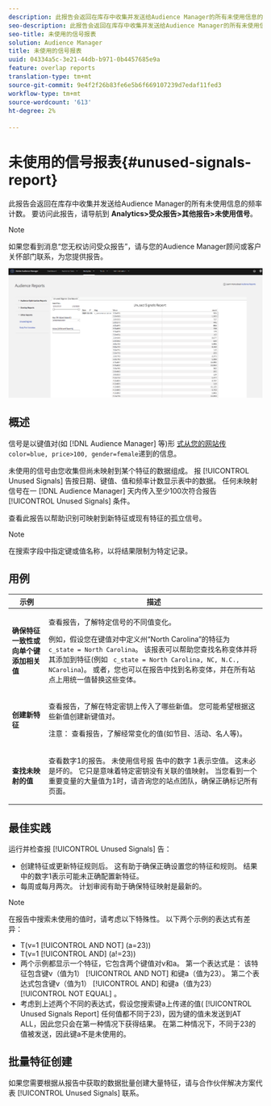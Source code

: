```yaml
---
description: 此报告会返回在库存中收集并发送给Audience Manager的所有未使用信息的频率计数。
seo-description: 此报告会返回在库存中收集并发送给Audience Manager的所有未使用信息的频率计数。
seo-title: 未使用的信号报表
solution: Audience Manager
title: 未使用的信号报表
uuid: 04334a5c-3e21-44db-b971-0b4457685e9a
feature: overlap reports
translation-type: tm+mt
source-git-commit: 9e4f2f26b83fe6e5b6f669107239d7edaf11fed3
workflow-type: tm+mt
source-wordcount: '613'
ht-degree: 2%

---
```



# 未使用的信号报表{#unused-signals-report}

此报告会返回在库存中收集并发送给Audience Manager的所有未使用信息的频率计数。 要访问此报告，请导航到 **Analytics>受众报告>其他报告>未使用信号**。

>[!NOTE]
>
>如果您看到消息“您无权访问受众报告”，请与您的Audience Manager顾问或客户关怀部门联系，为您提供报告。

![未使用信号报告的屏幕截图](/help/using/reporting/dynamic-reports/assets/unused-signals.png)

## 概述

信号是以键值对(如 [!DNL Audience Manager] 等)形 [式从您的网站传](../../reference/key-value-pairs-explained.md)`color=blue, price>100, gender=female`递到的信息。

未使用的信号由您收集但尚未映射到某个特征的数据组成。 报 [!UICONTROL Unused Signals] 告按日期、键值、值和频率计数显示表中的数据。 任何未映射信号在一 [!DNL Audience Manager] 天内传入至少100次符合报告 [!UICONTROL Unused Signals] 条件。

查看此报告以帮助识别可映射到新特征或现有特征的孤立信号。

>[!NOTE]
>
>在搜索字段中指定键或值名称，以将结果限制为特定记录。

## 用例

<table id="table_E5EE0EC078E14EF4B197243488517A2D"> 
 <thead> 
  <tr> 
   <th colname="col1" class="entry"> 示例 </th> 
   <th colname="col2" class="entry"> 描述 </th> 
  </tr> 
 </thead>
 <tbody> 
  <tr> 
   <td colname="col1"> <p><b>确保特征一致性或向单个键添加相关值</b> </p> </td> 
   <td colname="col2"> <p>查看报告，了解特定信号的不同值变化。 </p> <p>例如，假设您在键值对中定义州“North Carolina”的特征为 <code> c_state = North Carolina</code>。 该报表可以帮助您查找名称变体并将其添加到特征(例如 <code> c_state = North Carolina, NC, N.C., NCarolina</code>)。 或者，您也可以在报告中找到名称变体，并在所有站点上用统一值替换这些变体。 </p> <p> </p> </td> 
  </tr> 
  <tr> 
   <td colname="col1"> <p><b>创建新特征</b> </p> </td> 
   <td colname="col2"> <p>查看报告，了解在特定密钥上传入了哪些新值。 您可能希望根据这些新值创建新键值对。 </p> <p> <p>注意：  查看报告，了解经常变化的值(如节目、活动、名人等)。 </p> </p> </td> 
  </tr> 
  <tr> 
   <td colname="col1"> <p><b>查找未映射的值</b> </p> </td> 
   <td colname="col2"> <p>查看数字1的报告。 未使用信号报 <span class="wintitle"> 告中的数字</span> 1表示空值。 这未必是坏的。 它只是意味着特定密钥没有关联的值映射。 当您看到一个重要变量的大量值为1时，请咨询您的站点团队，确保正确标记所有页面。 </p> </td> 
  </tr> 
 </tbody> 
</table>

## 最佳实践

运行并检查报 [!UICONTROL Unused Signals] 告：

* 创建特征或更新特征规则后。 这有助于确保正确设置您的特征和规则。 结果中的数字1表示可能未正确配置新特征。
* 每周或每月两次。 计划审阅有助于确保特征映射是最新的。

>[!NOTE]
>
>在报告中搜索未使用的值时，请考虑以下特殊性。 以下两个示例的表达式有差异：

* T(v=1 [!UICONTROL AND NOT] (a=23))
* T(v=1 [!UICONTROL AND] (a!=23))
* 两个示例都显示一个特征，它包含两个键值对v和a。 第一个表达式是： 该特征包含键v（值为1） [!UICONTROL AND NOT] 和键a（值为23）。 第二个表达式包含键v（值为1） [!UICONTROL AND] 和键a（值为23） [!UICONTROL NOT EQUAL] 。
* 考虑到上述两个不同的表达式，假设您搜索键a上传递的值( [!UICONTROL Unused Signals Report] 任何值都不同于23)，因为键的值未发送到AT ALL，因此您只会在第一种情况下获得结果。 在第二种情况下，不同于23的值被发送，因此键a不是未使用的。

## 批量特征创建

如果您需要根据从报告中获取的数据批量创建大量特征，请与合作伙伴解决方案代表 [!UICONTROL Unused Signals] 联系。
